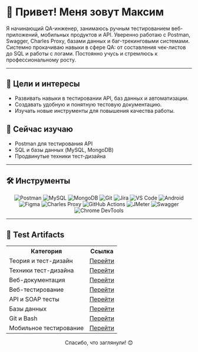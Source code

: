 <p align="center">
  <h1>👋 Привет! Меня зовут Максим</h1>
  <p>
    Я начинающий QA-инженер, занимаюсь ручным тестированием веб-приложений, мобильных продуктов и API.
    Уверенно работаю с Postman, Swagger, Charles Proxy, базами данных и баг-трекинговыми системами.
    Системно прокачиваю навыки в сфере QA: от составления чек-листов до SQL и работы с логами.
    Постоянно учусь и стремлюсь к профессиональному росту.
  </p>

  <hr/>

  <h2>🎯 Цели и интересы</h2>
  <ul align="left">
    <li>Развивать навыки в тестировании API, баз данных и автоматизации.</li>
    <li>Создавать удобную и понятную тестовую документацию.</li>
    <li>Изучать новые инструменты для повышения качества работы.</li>
  </ul>

  <h2>🚀 Сейчас изучаю</h2>
  <ul align="left">
    <li>Postman для тестирования API</li>
    <li>SQL и базы данных (MySQL, MongoDB)</li>
    <li>Продвинутые техники тест-дизайна</li>
  </ul>

  <hr/>

  <h2>🛠️ Инструменты</h2>

  <p align="center">
    <img src="https://img.shields.io/badge/Postman-FF6C37?style=for-the-badge&logo=postman&logoColor=white" alt="Postman" title="Postman"/>
    <img src="https://img.shields.io/badge/MySQL-4479A1?style=for-the-badge&logo=mysql&logoColor=white" alt="MySQL" title="MySQL"/>
    <img src="https://img.shields.io/badge/MongoDB-4EA94B?style=for-the-badge&logo=mongodb&logoColor=white" alt="MongoDB" title="MongoDB"/>
    <img src="https://img.shields.io/badge/Git-F05032?style=for-the-badge&logo=git&logoColor=white" alt="Git" title="Git"/>
    <img src="https://img.shields.io/badge/Jira-0052CC?style=for-the-badge&logo=jira&logoColor=white" alt="Jira" title="Jira"/>
    <img src="https://img.shields.io/badge/VS_Code-007ACC?style=for-the-badge&logo=visualstudiocode&logoColor=white" alt="VS Code" title="VS Code"/>
    <img src="https://img.shields.io/badge/Android-3DDC84?style=for-the-badge&logo=android&logoColor=white" alt="Android" title="Android Studio"/>
    <img src="https://img.shields.io/badge/Figma-F24E1E?style=for-the-badge&logo=figma&logoColor=white" alt="Figma" title="Figma"/>
    <img src="https://img.shields.io/badge/Charles-3A3A3A?style=for-the-badge&logo=charlesproxy&logoColor=white" alt="Charles Proxy" title="Charles Proxy"/>
    <img src="https://img.shields.io/badge/GitHub_Actions-2088FF?style=for-the-badge&logo=githubactions&logoColor=white" alt="GitHub Actions" title="GitHub Actions"/>
    <img src="https://img.shields.io/badge/JMeter-D22128?style=for-the-badge&logo=apachejmeter&logoColor=white" alt="JMeter" title="JMeter"/>
    <img src="https://img.shields.io/badge/Swagger-85EA2D?style=for-the-badge&logo=swagger&logoColor=black" alt="Swagger" title="Swagger"/>
    <img src="https://img.shields.io/badge/DevTools-4285F4?style=for-the-badge&logo=googlechrome&logoColor=white" alt="Chrome DevTools" title="Chrome DevTools"/>
  </p>

  <hr/>

  <h2>📂 Test Artifacts</h2>

  <table align="center">
    <tr>
      <th>Категория</th>
      <th>Ссылка</th>
    </tr>
    <tr>
      <td>Теория и тест-дизайн</td>
      <td><a href="https://github.com/MaximKuznetcov/theory">Перейти</a></td>
    </tr>
    <tr>
      <td>Техники тест-дизайна</td>
      <td><a href="https://github.com/MaximKuznetcov/design">Перейти</a></td>
    </tr>
    <tr>
      <td>Веб-документация</td>
      <td><a href="https://github.com/MaximKuznetcov/docs">Перейти</a></td>
    </tr>
    <tr>
      <td>Веб-тестирование</td>
      <td><a href="https://github.com/MaximKuznetcov/Web">Перейти</a></td>
    </tr>
    <tr>
      <td>API и SOAP тесты</td>
      <td><a href="https://github.com/MaximKuznetcov/api">Перейти</a></td>
    </tr>
    <tr>
      <td>Базы данных</td>
      <td><a href="https://github.com/MaximKuznetcov/database">Перейти</a></td>
    </tr>
    <tr>
      <td>Git и Bash</td>
      <td><a href="https://github.com/MaximKuznetcov/git_bash">Перейти</a></td>
    </tr>
    <tr>
      <td>Мобильное тестирование</td>
      <td><a href="https://github.com/MaximKuznetcov/mobile-">Перейти</a></td>
    </tr>
  </table>

  <p align="center">Спасибо, что заглянули! 😊</p>
</p>